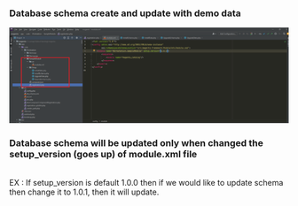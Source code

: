 
### Database schema create and update with demo data

![alt text](./docs/db.png)

### Database schema will be updated only when changed the setup_version (goes up) of module.xml file
<br />
EX : If setup_version is default 1.0.0 then if we would like to update schema then change it to 1.0.1, then it will update.
